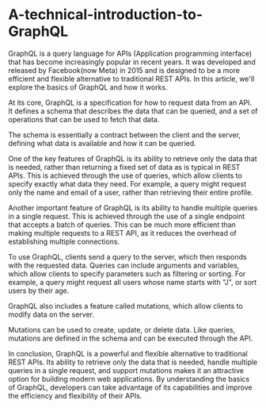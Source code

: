 # A-technical-introduction-to-GraphQL


GraphQL is a query language for APIs (Application programming interface) that has become increasingly popular in recent years. It was developed and released by Facebook(now Meta) in 2015 and is designed to be a more efficient and flexible alternative to traditional REST APIs. In this article, we'll explore the basics of GraphQL and how it works.

At its core, GraphQL is a specification for how to request data from an API. It defines a schema that describes the data that can be queried, and a set of operations that can be used to fetch that data.

The schema is essentially a contract between the client and the server, defining what data is available and how it can be queried.

One of the key features of GraphQL is its ability to retrieve only the data that is needed, rather than returning a fixed set of data as is typical in REST APIs. This is achieved through the use of queries, which allow clients to specify exactly what data they need. For example, a query might request only the name and email of a user, rather than retrieving their entire profile.

Another important feature of GraphQL is its ability to handle multiple queries in a single request. This is achieved through the use of a single endpoint that accepts a batch of queries. This can be much more efficient than making multiple requests to a REST API, as it reduces the overhead of establishing multiple connections.

To use GraphQL, clients send a query to the server, which then responds with the requested data. Queries can include arguments and variables, which allow clients to specify parameters such as filtering or sorting. For example, a query might request all users whose name starts with "J", or sort users by their age.

GraphQL also includes a feature called mutations, which allow clients to modify data on the server.

Mutations can be used to create, update, or delete data. Like queries, mutations are defined in the schema and can be executed through the API.

In conclusion, GraphQL is a powerful and flexible alternative to traditional REST APIs. Its ability to retrieve only the data that is needed, handle multiple queries in a single request, and support mutations makes it an attractive option for building modern web applications. By understanding the basics of GraphQL, developers can take advantage of its capabilities and improve the efficiency and flexibility of their APIs.
